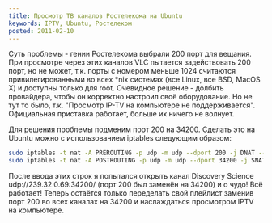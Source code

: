```yaml
---
title: Просмотр ТВ каналов Ростелекома на Ubuntu
keywords: IPTV, Ubuntu, Ростелеком
posted: 2011-02-10
---
```

Суть проблемы - гении Ростелекома выбрали 200 порт для вещания. При просмотре через этих каналов VLC пытается задействовать 200 порт, но не может, т.к. порты с номером меньше 1024 считаются привилегированными во всех *nix системах (все Linux, все BSD, MacOS X) и доступны только для root. Очевидное решение - долбить провайдера, чтобы он корректно настроил своё оборудование. Но не тут то было, т.к. "Просмотр IP-TV на компьютере не поддерживается". Официальная приставка работает, больше их ничего не волнует.

Для решения проблемы подменим порт 200 на 34200. Сделать это на Ubuntu можно с использованием iptables следующим образом:
```bash
sudo iptables -t nat -A PREROUTING -p udp -m udp --dport 200 -j DNAT --to-destination :34200
sudo iptables -t nat -A POSTROUTING -p udp -m udp --dport 34200 -j SNAT --to-source :200
```
После ввода этих строк я попытался открыть канал Discovery Science udp://239.32.0.69:34200/ (порт 200 был заменён на 34200) и о чудо! Всё работает! Теперь остаётся только переделать свой плейлист заменив порт 200 во всех каналах на 34200 и наслаждаться просмотром IPTV на компьютере.
